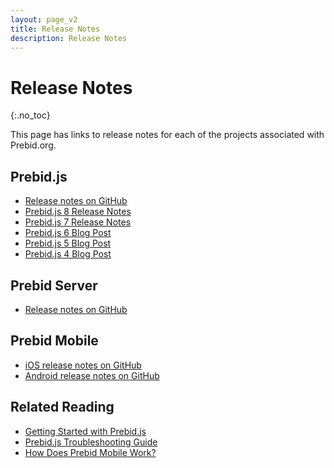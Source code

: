 ```yaml
---
layout: page_v2
title: Release Notes
description: Release Notes
---
```


<div class="bs-docs-section" markdown="1">

# Release Notes
{:.no_toc}

This page has links to release notes for each of the projects associated with Prebid.org.

## Prebid.js

+ [Release notes on GitHub](https://github.com/prebid/Prebid.js/releases)
+ [Prebid.js 8 Release Notes](/dev-docs/pb8-notes.html)
+ [Prebid.js 7 Release Notes](/dev-docs/pb7-notes.html)
+ [Prebid.js 6 Blog Post](https://prebid.org/blog/prebid-6-0-release/)
+ [Prebid.js 5 Blog Post](https://prebid.org/blog/prebid-5-0-release/)
+ [Prebid.js 4 Blog Post](https://prebid.org/blog/prebid-js-release-4-0/)

## Prebid Server

+ [Release notes on GitHub](https://github.com/prebid/prebid-server/releases)

## Prebid Mobile

+ [iOS release notes on GitHub](https://github.com/prebid/prebid-mobile-ios/releases)
+ [Android release notes on GitHub](https://github.com/prebid/prebid-mobile-android/releases)

## Related Reading

+ [Getting Started with Prebid.js]({{site.baseurl}}/dev-docs/getting-started.html)
+ [Prebid.js Troubleshooting Guide]({{site.baseurl}}/dev-docs/prebid-troubleshooting-guide.html)
+ [How Does Prebid Mobile Work?]({{site.baseurl}}/prebid-mobile/prebid-mobile.html)

</div>
